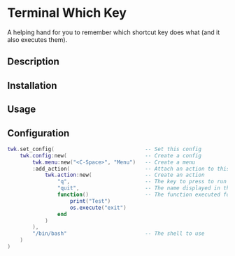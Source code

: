 # Terminal Which Key

A helping hand for you to remember which shortcut key does what (and it also executes them).

## Description

## Installation

## Usage

## Configuration

```lua
twk.set_config(                             -- Set this config
    twk.config:new(                         -- Create a config
        twk.menu:new("<C-Space>", "Menu")   -- Create a menu
        :add_action(                        -- Attach an action to this menu
            twk.action:new(                 -- Create an action
                "q",                        -- The key to press to run this action
                "quit",                     -- The name displayed in the which key window
                function()                  -- The function executed for this action
                    print("Test")
                    os.execute("exit")
                end
            )
        ),
        "/bin/bash"                         -- The shell to use
    )
)
```
